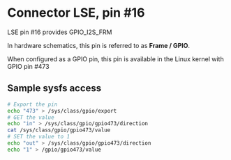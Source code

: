 # Connector LSE, pin #16

LSE pin #16 provides GPIO_I2S_FRM

In hardware schematics, this pin is referred to as **Frame / GPIO**.


When configured as a GPIO pin, this pin is available in the Linux kernel with GPIO pin #473

## Sample sysfs access
```bash
# Export the pin
echo "473" > /sys/class/gpio/export
# GET the value
echo "in" > /sys/class/gpio/gpio473/direction
cat /sys/class/gpio/gpio473/value
# SET the value to 1
echo "out" > /sys/class/gpio/gpio473/direction
echo "1" > /gpio/gpio473/value
```
